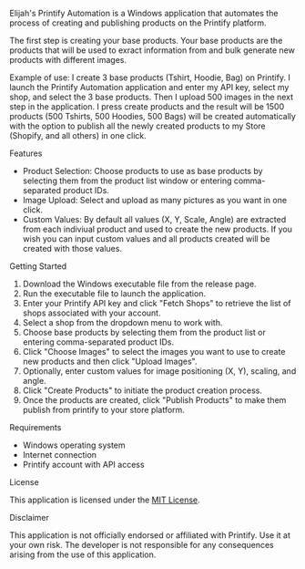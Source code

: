 Elijah's Printify Automation is a Windows application that automates the process of creating and publishing products on the Printify platform.

The first step is creating your base products. 
Your base products are the products that will be used to exract information from and bulk generate new products with different images.

Example of use: I create 3 base products (Tshirt, Hoodie, Bag) on Printify. I launch the Printify Automation application and enter my API key, select my shop, and select the 3 base products. Then I upload 500 images in the next step in the application. I press create products and the result will be 1500 products (500 Tshirts, 500 Hoodies, 500 Bags) will be created automatically with the option to publish all the newly created products to my Store (Shopify, and all others) in one click.

 Features

- Product Selection: Choose products to use as base products by selecting them from the product list window or entering comma-separated product IDs.
- Image Upload: Select and upload as many pictures as you want in one click.
- Custom Values: By default all values (X, Y, Scale, Angle) are extracted from each indiviual product and used to create the new products. If you wish you can input custom values and all products created will be created with those values.

Getting Started

1. Download the Windows executable file from the release page.
2. Run the executable file to launch the application.
3. Enter your Printify API key and click "Fetch Shops" to retrieve the list of shops associated with your account.
6. Select a shop from the dropdown menu to work with.
7. Choose base products by selecting them from the product list or entering comma-separated product IDs.
8. Click "Choose Images" to select the images you want to use to create new products and then click "Upload Images".
8. Optionally, enter custom values for image positioning (X, Y), scaling, and angle.
9. Click "Create Products" to initiate the product creation process.
10. Once the products are created, click "Publish Products" to make them publish from printify to your store platform.

 Requirements

- Windows operating system
- Internet connection
- Printify account with API access

 License

This application is licensed under the [MIT License](LICENSE).

 Disclaimer

This application is not officially endorsed or affiliated with Printify. Use it at your own risk. The developer is not responsible for any consequences arising from the use of this application.

